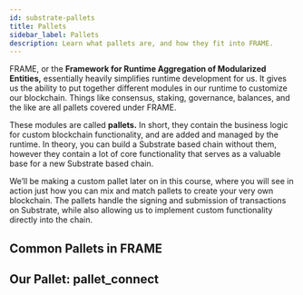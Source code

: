 ```yaml
---
id: substrate-pallets
title: Pallets
sidebar_label: Pallets
description: Learn what pallets are, and how they fit into FRAME.
---
```


FRAME, or the **Framework for Runtime Aggregation of Modularized Entities,** essentially heavily simplifies runtime development for us.  It gives us the ability to put together different modules in our runtime to customize our blockchain. Things like consensus, staking, governance, balances, and the like are all pallets covered under FRAME.   

These modules are called **pallets.**  In short, they contain the business logic for custom blockchain functionality, and are added and managed by the runtime.  In theory, you can build a Substrate based chain without them, however they contain a lot of core functionality that serves as a valuable base for a new Substrate based chain.

We’ll be making a custom pallet later on in this course, where you will see in action just how you can mix and match pallets to create your very own blockchain.  The pallets handle the signing and submission of transactions on Substrate, while also allowing us to implement custom functionality directly into the chain.

## Common Pallets in FRAME

## Our Pallet: pallet_connect
